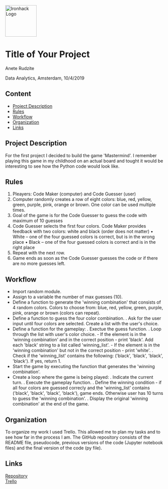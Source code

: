 <img src="https://bit.ly/2VnXWr2" alt="Ironhack Logo" width="100"/>

# Title of Your Project
Anete Rudzite

Data Analytics, Amsterdam, 10/4/2019

## Content
- [Project Description](#project-description)
- [Rules](#rules)
- [Workflow](#workflow)
- [Organization](#organization)
- [Links](#links)

## Project Description
For the first project I decided to build the game 'Mastermind'. I remember playing this game in my childhood on an actual board and tought it would be interesting to see how the Python code would look like.

## Rules
1.	Pleayers: Code Maker (computer) and Code Guesser (user)
2.	Computer randomly creates a row of eight colors: blue, red, yellow, green, purple, pink, orange or brown. One color can be used multiple times.
3.	Goal of the game is for the Code Guesser to guess the code with maximum of 10 guesses
4.	Code Guesser selects the first four colors. Code Maker provides feedback with two colors: white and black (order does not matter)
        •	White – one of the four guessed colors is correct, but is in the wrong place
        •	Black – one of the four guessed colors is correct and is in the right place
5.	Repeat with the next row. 
6.	Game ends as soon as the Code Guesser guesses the code or if there are no more guesses left.

## Workflow
 - Import random module.
 - Assign to a variable the number of max guesses (10).
 - Define a function to generate the 'winning combination' that consists of 4 random colors. Colors to choose from: blue, red, yellow, green, purple, pink, orange or brown (colors can repeat).
 - Define a function to guess the four color combination.
     . Ask for the user input until four colors are selected. Create a list with the user's choice.
 - Define a function for the gameplay:
     . Exectue the guess function.
     . Loop through the list with user's color choice. 
         - If the element is in the 'winning combination' and in the correct position - print 'black'. Add each 'black' string to a list called 'winning_list'.
         - If the element is in the 'winning combination' but not in the correct position - print 'white'.
     . Check if the 'winning_list' contains the following: ('black', 'black', 'black', 'black'). If yes, return 1.
 - Start the game by executing the function that generates the 'winning combination'.
 - Create a loop where the game is being played:
     . Indicate the current turn.
     . Execute the gameplay function.
     . Define the winning condition - if all four colors are guessed correcly and the 'winning_list' contains ('black', 'black', 'black', 'black'), game ends. Otherwise user has 10 turns to guess the 'winning combination'.
     . Display the original 'winning combination' at the end of the game.

## Organization
To organize my work I used Trello. This allowed me to plan my tasks and to see how far in the process I am.
The GitHub repository consists of the README file, pseudocode, previous versions of the code (Jupyter notebook files) and the final version of the code (py file).

## Links

[Repository](https://github.com/AneteRudz/Project_1.git)  
[Trello](https://trello.com/b/yuJYrKdo/project-1)

